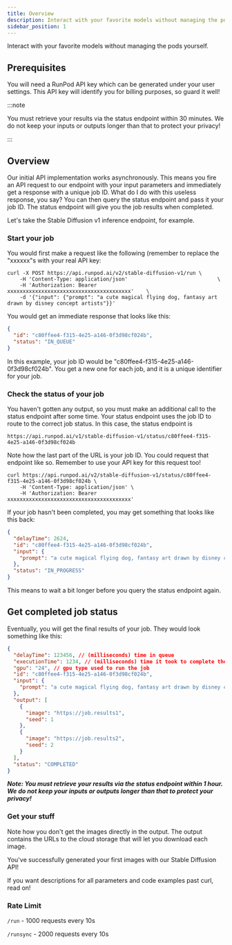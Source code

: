 ```yaml
---
title: Overview
description: Interact with your favorite models without managing the pods yourself.
sidebar_position: 1
---
```


Interact with your favorite models without managing the pods yourself.

## Prerequisites

You will need a RunPod API key which can be generated under your user settings.
This API key will identify you for billing purposes, so guard it well!

:::note

You must retrieve your results via the status endpoint within 30 minutes.
We do not keep your inputs or outputs longer than that to protect your privacy!

:::

## Overview

Our initial API implementation works asynchronously. This means you fire an API request to our endpoint with your input parameters and immediately get a response with a unique job ID. What do I do with this useless response, you say? You can then query the status endpoint and pass it your job ID. The status endpoint will give you the job results when completed.

Let's take the Stable Diffusion v1 inference endpoint, for example.

### Start your job

You would first make a request like the following (remember to replace the "xxxxxx"s with your real API key:

```curl
curl -X POST https://api.runpod.ai/v2/stable-diffusion-v1/run \
    -H 'Content-Type: application/json'                             \
    -H 'Authorization: Bearer xxxxxxxxxxxxxxxxxxxxxxxxxxxxxxxxxxxxxxxx'    \
    -d '{"input": {"prompt": "a cute magical flying dog, fantasy art drawn by disney concept artists"}}'
```

You would get an immediate response that looks like this:

```json
{
  "id": "c80ffee4-f315-4e25-a146-0f3d98cf024b",
  "status": "IN_QUEUE"
}
```

In this example, your job ID would be "c80ffee4-f315-4e25-a146-0f3d98cf024b". You get a new one for each job, and it is a unique identifier for your job.

### Check the status of your job

You haven't gotten any output, so you must make an additional call to the status endpoint after some time. Your status endpoint uses the job ID to route to the correct job status. In this case, the status endpoint is

```
https://api.runpod.ai/v1/stable-diffusion-v1/status/c80ffee4-f315-4e25-a146-0f3d98cf024b
```

Note how the last part of the URL is your job ID. You could request that endpoint like so. Remember to use your API key for this request too!

```curl
curl https://api.runpod.ai/v2/stable-diffusion-v1/status/c80ffee4-f315-4e25-a146-0f3d98cf024b \
    -H 'Content-Type: application/json' \
    -H 'Authorization: Bearer xxxxxxxxxxxxxxxxxxxxxxxxxxxxxxxxxxxxxxxx'
```

If your job hasn't been completed, you may get something that looks like this back:

```json
{
  "delayTime": 2624,
  "id": "c80ffee4-f315-4e25-a146-0f3d98cf024b",
  "input": {
    "prompt": "a cute magical flying dog, fantasy art drawn by disney concept artists"
  },
  "status": "IN_PROGRESS"
}
```

This means to wait a bit longer before you query the status endpoint again.

## Get completed job status

Eventually, you will get the final results of your job. They would look something like this:

```json
{
  "delayTime": 123456, // (milliseconds) time in queue
  "executionTime": 1234, // (milliseconds) time it took to complete the job
  "gpu": "24", // gpu type used to run the job
  "id": "c80ffee4-f315-4e25-a146-0f3d98cf024b",
  "input": {
    "prompt": "a cute magical flying dog, fantasy art drawn by disney concept artists"
  },
  "output": [
    {
      "image": "https://job.results1",
      "seed": 1
    },
    {
      "image": "https://job.results2",
      "seed": 2
    }
  ],
  "status": "COMPLETED"
}
```

_**Note: You must retrieve your results via the status endpoint within 1 hour. We do not keep your inputs or outputs longer than that to protect your privacy!**_

### Get your stuff

Note how you don't get the images directly in the output. The output contains the URLs to the cloud storage that will let you download each image.

You've successfully generated your first images with our Stable Diffusion API!

If you want descriptions for all parameters and code examples past curl, read on!

### Rate Limit

`/run` - 1000 requests every 10s

`/runsync` - 2000 requests every 10s
